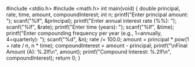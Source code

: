 #include <stdio.h>
#include <math.h>
int main(void) 
{
    double principal, rate, time, amount, compoundInterest;
    int n;
    printf("Enter principal amount: ");
    scanf("%lf", &principal);
    printf("Enter annual interest rate (%%): ");
    scanf("%lf", &rate);
    printf("Enter time (years): ");
    scanf("%lf", &time);
    printf("Enter compounding frequency per year (e.g., 1=annually, 4=quarterly): ");
    scanf("%d", &n);
    rate /= 100.0;
    amount = principal * pow(1 + rate / n, n * time);
    compoundInterest = amount - principal;
    printf("\nFinal Amount (A): %.2lf\n", amount);
    printf("Compound Interest: %.2lf\n", compoundInterest);
    return 0;
}
